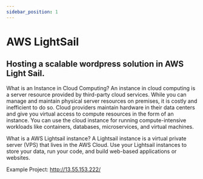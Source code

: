 ```yaml
---
sidebar_position: 1
---
```


# AWS LightSail 

## Hosting a scalable wordpress solution in AWS Light Sail.

What is an Instance in Cloud Computing?
An instance in cloud computing is a server resource provided by third-party cloud services. While you can manage and maintain physical server resources on premises, it is costly and inefficient to do so. Cloud providers maintain hardware in their data centers and give you virtual access to compute resources in the form of an instance. You can use the cloud instance for running compute-intensive workloads like containers, databases, microservices, and virtual machines.

What is a AWS Lightsail instance?
A Lightsail instance is a virtual private server (VPS) that lives in the AWS Cloud. Use your Lightsail instances to store your data, run your code, and build web-based applications or websites.

Example Project: 
http://13.55.153.222/